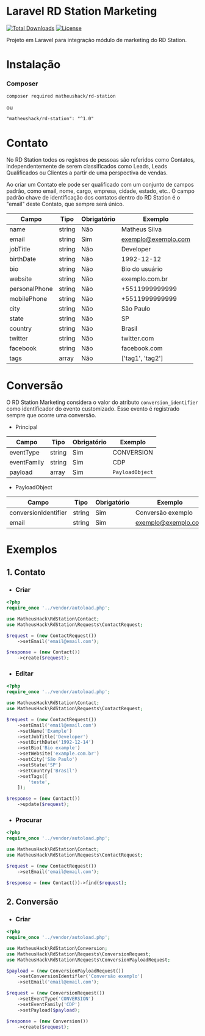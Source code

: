 # Laravel RD Station Marketing
[![Total Downloads](https://poser.pugx.org/matheushack/rd-station/downloads)](https://packagist.org/packages/matheushack/rd-station)
[![License](https://poser.pugx.org/matheushack/rd-station/license)](https://packagist.org/packages/matheushack/rd-station)

Projeto em Laravel para integração módulo de marketing do RD Station.

# Instalação
### Composer
```
composer required matheushack/rd-station
```
ou
```
"matheushack/rd-station": "^1.0"
```


# Contato
No RD Station todos os registros de pessoas são referidos como Contatos, independentemente de serem classificados como Leads, Leads Qualificados ou Clientes a partir de uma perspectiva de vendas.

Ao criar um Contato ele pode ser qualificado com um conjunto de campos padrão, como email, nome, cargo, empresa, cidade, estado, etc.. O campo padrão chave de identificação dos contatos dentro do RD Station é o "email" deste Contato, que sempre será único.

| Campo         | Tipo   | Obrigatório | Exemplo             |
|---------------|--------|-------------|---------------------|
| name          | string | Não         | Matheus Silva       |
| email         | string | Sim         | exemplo@exemplo.com |
| jobTitle      | string | Não         | Developer           |
| birthDate     | string | Não         | 1992-12-12          |
| bio           | string | Não         | Bio do usuário      |
| website       | string | Não         | exemplo.com.br      |
| personalPhone | string | Não         | +5511999999999      |
| mobilePhone   | string | Não         | +5511999999999      |
| city          | string | Não         | São Paulo           |
| state         | string | Não         | SP                  |
| country       | string | Não         | Brasil              |
| twitter       | string | Não         | twitter.com         |
| facebook      | string | Não         | facebook.com        |
| tags          | array  | Não         | ['tag1', 'tag2']    |

# Conversão
O RD Station Marketing considera o valor do atributo `conversion_identifier` como identificador do evento customizado. Esse evento é registrado sempre que ocorre uma conversão.

* Principal

| Campo       | Tipo   | Obrigatório | Exemplo         |
|-------------|--------|-------------|-----------------|
| eventType   | string | Sim         | CONVERSION      |
| eventFamily | string | Sim         | CDP             |
| payload     | array  | Sim         | `PayloadObject` |


* PayloadObject

| Campo                | Tipo   | Obrigatório | Exemplo             |
|----------------------|--------|-------------|---------------------|
| conversionIdentifier | string | Sim         | Conversão exemplo   |
| email                | string | Sim         | exemplo@exemplo.com |

# Exemplos
## 1. Contato
   - ### Criar
```php
<?php
require_once '../vendor/autoload.php';

use MatheusHack\RdStation\Contact;
use MatheusHack\RdStation\Requests\ContactRequest;

$request = (new ContactRequest())
    ->setEmail('email@email.com');

$response = (new Contact())
    ->create($request);
```
   - ### Editar
```php
<?php
require_once '../vendor/autoload.php';

use MatheusHack\RdStation\Contact;
use MatheusHack\RdStation\Requests\ContactRequest;

$request = (new ContactRequest())
    ->setEmail('email@email.com')
    ->setName('Example')
    ->setJobTitle('Developer')
    ->setBirthDate('1992-12-14')
    ->setBio('Bio example')
    ->setWebsite('example.com.br')
    ->setCity('São Paulo')
    ->setState('SP')
    ->setCountry('Brasil')
    ->setTags([
        'teste',
    ]);

$response = (new Contact())
    ->update($request);
```
   - ### Procurar
```php
<?php
require_once '../vendor/autoload.php';

use MatheusHack\RdStation\Contact;
use MatheusHack\RdStation\Requests\ContactRequest;

$request = (new ContactRequest())
    ->setEmail('email@email.com');

$response = (new Contact())->find($request);
```

## 2. Conversão
- ### Criar
```php
<?php
require_once '../vendor/autoload.php';

use MatheusHack\RdStation\Conversion;
use MatheusHack\RdStation\Requests\ConversionRequest;
use MatheusHack\RdStation\Requests\ConversionPayloadRequest;

$payload = (new ConversionPayloadRequest())
    ->setConversionIdentifler('Conversão exemplo')
    ->setEmail('email@email.com');

$request = (new ConversionRequest())
    ->setEventType('CONVERSION')
    ->setEventFamily('CDP')
    ->setPayload($payload);

$response = (new Conversion())
    ->create($request);
```
